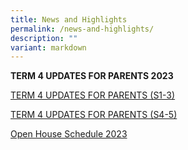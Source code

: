 ```yaml
---
title: News and Highlights
permalink: /news-and-highlights/
description: ""
variant: markdown
---
```

**TERM 4 UPDATES FOR PARENTS 2023**

[TERM 4 UPDATES FOR PARENTS (S1-3)](/files/fv%20term%204%20updates%20for%20parents%20(s1-3)%202023.pdf)

[TERM 4 UPDATES FOR PARENTS (S4-5)](/files/fv%20term%204%20updates%20for%20parents%20(s4%20-%205)%202023.pdf)

[Open House Schedule 2023](/files/Temp/Open_House_Scedule_2023.pdf)